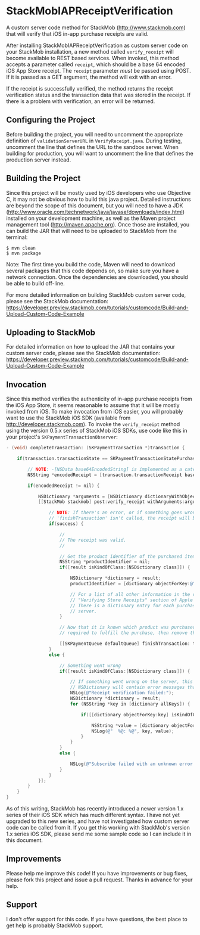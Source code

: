 StackMobIAPReceiptVerification
==============================

A custom server code method for StackMob (http://www.stackmob.com) that will verify that iOS in-app purchase receipts are valid.

After installing StackMobIAPReceiptVerification as custom server code on your StackMob installation, a new method called `verify_receipt` will become available to REST based services. When invoked, this method accepts a parameter called `receipt`, which should be a base 64 encoded iOS App Store receipt. The `receipt` parameter *must* be passed using POST. If it is passed as a GET argument, the method will exit with an error.

If the receipt is successfully verified, the method returns the receipt verification status and the transaction data that was stored in the receipt. If there is a problem with verification, an error will be returned.

Configuring the Project
-----------------------
Before building the project, you will need to uncomment the appropriate definition of `validationServerURL` in `VerifyReceipt.java`. During testing, uncomment the line that defines the URL to the sandbox server. When building for production, you will want to uncomment the line that defines the production server instead.

Building the Project
--------------------
Since this project will be mostly used by iOS developers who use Objective C, it may not be obvious how to build this java project. Detailed instructions are beyond the scope of this document, but you will need to have a JDK (http://www.oracle.com/technetwork/java/javase/downloads/index.html) installed on your development machine, as well as the Maven project management tool (http://maven.apache.org). Once those are installed, you can build the JAR that will need to be uploaded to StackMob from the terminal:

```
$ mvn clean
$ mvn package
```

Note: The first time you build the code, Maven will need to download several packages that this code depends on, so make sure you have a network connection. Once the dependencies are downloaded, you should be able to build off-line.

For more detailed information on building StackMob custom server code, please see the StackMob documentation: https://developer.preview.stackmob.com/tutorials/customcode/Build-and-Upload-Custom-Code-Example

Uploading to StackMob
---------------------
For detailed information on how to upload the JAR that contains your custom server code, please see the StackMob documentation: https://developer.preview.stackmob.com/tutorials/customcode/Build-and-Upload-Custom-Code-Example

Invocation
----------
Since this method verifies the authenticity of in-app purchase receipts from the iOS App Store, it seems reasonable to assume that it will be mostly invoked from iOS. To make invocation from iOS easier, you will probably want to use the StackMob iOS SDK (available from http://developer.stackmob.com). To invoke the `verify_receipt` method using the version 0.5.x series of StackMob iOS SDKs, use code like this in your project's `SKPaymentTransactionObserver`:

```objective-c
- (void) completeTransaction: (SKPaymentTransaction *)transaction {

    if(transaction.transactionState == SKPaymentTransactionStatePurchased) {

        // NOTE: -[NSData base64EncodedString] is implemented as a category, and is included in the StackMob iOS SDK.
        NSString *encodedReceipt = [transaction.transactionReceipt base64EncodedString];

        if(encodedReceipt != nil) {

            NSDictionary *arguments = [NSDictionary dictionaryWithObject:encodedReceipt forKey:@"receipt"];
            [[StackMob stackmob] post:verify_receipt withArguments:arguments andCallback:^(BOOL success, id result) {

                // NOTE: If there's an error, or if something goes wrong, just silently exit. As long as
                // 'finishTransaction' isn't called, the receipt will be processed eventually.
                if(success) {

                    //
                    // The receipt was valid.
                    //

                    // Get the product identifier of the purchased item.
                    NSString *productIdentifier = nil;
                    if([result isKindOfClass:[NSDictionary class]]) {

                        NSDictionary *dictionary = result;
                        productIdentifier = [dictionary objectForKey:@"product_id"];

                        // For a list of all other information in the returned NSDictionary, please see the
                        // "Verifying Store Receipts" section of Apple's In-App Purchase Programming Guide.
                        // There is a dictionary entry for each purchase info key returned by Apple's verification
                        // server.
                    }

                    // Now that it is known which product was purchased (from the product identifier), do whatever is
                    // required to fulfill the purchase, then remove the transaction from the payment queue.

                    [[SKPaymentQueue defaultQueue] finishTransaction: transaction];
                }
                else {

                    // Something went wrong
                    if([result isKindOfClass:[NSDictionary class]]) {

                        // If something went wrong on the server, this 'else' clause should be called. The returned
                        // NSDictionary will contain error messages that can be used for debugging.
                        NSLog(@"Receipt verification failed:");
                        NSDictionary *dictionary = result;
                        for (NSString *key in [dictionary allKeys]) {

                            if([[dictionary objectForKey:key] isKindOfClass:[NSString class]]) {

                                NSString *value = [dictionary objectForKey:key];
                                NSLog(@"  %@: %@", key, value);
                            }
                        }
                    }
                    else {

                        NSLog(@"Subscribe failed with an unknown error.");
                    }
                }
            }];
        }
    }
}
```

As of this writing, StackMob has recently introduced a newer version 1.x series of their iOS SDK which has much different syntax. I have not yet upgraded to this new series, and have not investigated how custom server code can be called from it. If you get this working with StackMob's version 1.x series iOS SDK, please send me some sample code so I can include it in this document.

Improvements
------------
Please help me improve this code! If you have improvements or bug fixes, please fork this project and issue a pull request. Thanks in advance for your help.

Support
-------
I don't offer support for this code. If you have questions, the best place to get help is probably StackMob support.